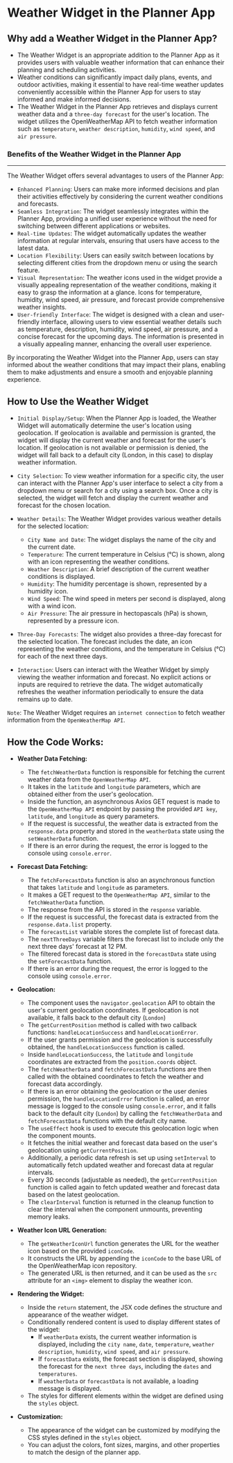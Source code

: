 # Weather Widget in the Planner App


## Why add a Weather Widget in the Planner App?

- The Weather Widget is an appropriate addition to the Planner App as it provides users with valuable weather information that can enhance their planning and scheduling activities.
- Weather conditions can significantly impact daily plans, events, and outdoor activities, making it essential to have real-time weather updates conveniently accessible within the Planner App for users to stay informed and make informed decisions.
- The Weather Widget in the Planner App retrieves and displays current weather data and a ``three-day forecast`` for the user's location. The widget utilizes the OpenWeatherMap API to fetch weather information such as `temperature`, `weather description`, `humidity`, `wind speed`, and `air pressure`.

### Benefits of the Weather Widget in the Planner App
--------------------------------------------------------
The Weather Widget offers several advantages to users of the Planner App:

- `Enhanced Planning`: Users can make more informed decisions and plan their activities effectively by considering the current weather conditions and forecasts.
- `Seamless Integration`: The widget seamlessly integrates within the Planner App, providing a unified user experience without the need for switching between different applications or websites.
- `Real-time Updates`: The widget automatically updates the weather information at regular intervals, ensuring that users have access to the latest data.
- `Location Flexibility`: Users can easily switch between locations by selecting different cities from the dropdown menu or using the search feature.
- `Visual Representation`: The weather icons used in the widget provide a visually appealing representation of the weather conditions, making it easy to grasp the information at a glance. Icons for temperature, humidity, wind speed, air pressure, and forecast provide comprehensive weather insights.
- `User-friendly Interface`: The widget is designed with a clean and user-friendly interface, allowing users to view essential weather details such as temperature, description, humidity, wind speed, air pressure, and a concise forecast for the upcoming days. The information is presented in a visually appealing manner, enhancing the overall user experience.

By incorporating the Weather Widget into the Planner App, users can stay informed about the weather conditions that may impact their plans, enabling them to make adjustments and ensure a smooth and enjoyable planning experience.

## How to Use the Weather Widget

- `Initial Display/Setup`: When the Planner App is loaded, the Weather Widget will automatically determine the user's location using geolocation. If geolocation is available and permission is granted, the widget will display the current weather and forecast for the user's location. If geolocation is not available or permission is denied, the widget will fall back to a default city (London, in this case) to display weather information.

- `City Selection`: To view weather information for a specific city, the user can interact with the Planner App's user interface to select a city from a dropdown menu or search for a city using a search box. Once a city is selected, the widget will fetch and display the current weather and forecast for the chosen location.

- `Weather Details`: The Weather Widget provides various weather details for the selected location:
   - `City Name and Date`: The widget displays the name of the city and the current date.
   - `Temperature`: The current temperature in Celsius (°C) is shown, along with an icon representing the weather conditions.
   - `Weather Description`: A brief description of the current weather conditions is displayed.
   - `Humidity`: The humidity percentage is shown, represented by a humidity icon.
   - `Wind Speed`: The wind speed in meters per second is displayed, along with a wind icon.
   - `Air Pressure`: The air pressure in hectopascals (hPa) is shown, represented by a pressure icon.

- `Three-Day Forecasts`: The widget also provides a three-day forecast for the selected location. The forecast includes the date, an icon representing the weather conditions, and the temperature in Celsius (°C) for each of the next three days.

- `Interaction`: Users can interact with the Weather Widget by simply viewing the weather information and forecast. No explicit actions or inputs are required to retrieve the data. The widget automatically refreshes the weather information periodically to ensure the data remains up to date.

```Note```: The Weather Widget requires an `internet connection` to fetch weather information from the `OpenWeatherMap API`.


## How the Code Works:

- **Weather Data Fetching:**
  - The `fetchWeatherData` function is responsible for fetching the current weather data from the ``OpenWeatherMap API``.
  - It takes in the `latitude` and `longitude` parameters, which are obtained either from the user's geolocation.
  - Inside the function, an asynchronous Axios GET request is made to the ``OpenWeatherMap API`` endpoint by passing the provided `API key`, `latitude`, and `longitude` as query parameters. 
  - If the request is successful, the weather data is extracted from the `response.data` property and stored in the `weatherData` state using the `setWeatherData` function.
  - If there is an error during the request, the error is logged to the console using `console.error`.

- **Forecast Data Fetching:**
  - The `fetchForecastData` function is also an asynchronous function that takes `latitude` and `longitude` as parameters.
  - It makes a GET request to the ``OpenWeatherMap API``, similar to the `fetchWeatherData` function.
  - The response from the API is stored in the `response` variable.
  - If the request is successful, the forecast data is extracted from the `response.data.list` property.
  - The `forecastList` variable stores the complete list of forecast data.
  - The `nextThreeDays` variable filters the forecast list to include only the next three days' forecast at 12 PM.
  - The filtered forecast data is stored in the `forecastData` state using the `setForecastData` function.
  - If there is an error during the request, the error is logged to the console using `console.error`.


- **Geolocation:**
  - The component uses the `navigator.geolocation` API to obtain the user's current geolocation coordinates. If geolocation is not available, it falls back to the default city (`London`)
  - The `getCurrentPosition` method is called with two callback functions: `handleLocationSuccess` and `handleLocationError`.
  - If the user grants permission and the geolocation is successfully obtained, the `handleLocationSuccess` function is called.
  - Inside `handleLocationSuccess`, the `latitude` and `longitude` coordinates are extracted from the `position.coords` object.
  - The `fetchWeatherData` and `fetchForecastData` functions are then called with the obtained coordinates to fetch the weather and forecast data accordingly.
  - If there is an error obtaining the geolocation or the user denies permission, the `handleLocationError` function is called, an error message is logged to the console using `console.error`, and it falls back to the default city (`London`) by calling the `fetchWeatherData` and `fetchForecastData` functions with the default city name.
  - The `useEffect` hook is used to execute this geolocation logic when the component mounts.
  - It fetches the initial weather and forecast data based on the user's geolocation using `getCurrentPosition`.
  - Additionally, a periodic data refresh is set up using `setInterval` to automatically fetch updated weather and forecast data at regular intervals.
  - Every 30 seconds (adjustable as needed), the `getCurrentPosition` function is called again to fetch updated weather and forecast data based on the latest geolocation.
  - The `clearInterval` function is returned in the cleanup function to clear the interval when the component unmounts, preventing memory leaks.

- **Weather Icon URL Generation:**
  - The `getWeatherIconUrl` function generates the URL for the weather icon based on the provided `iconCode`.
  - It constructs the URL by appending the `iconCode` to the base URL of the OpenWeatherMap icon repository.
  - The generated URL is then returned, and it can be used as the `src` attribute for an `<img>` element to display the weather icon.


- **Rendering the Widget:**
  - Inside the `return` statement, the JSX code defines the structure and appearance of the weather widget.
  - Conditionally rendered content is used to display different states of the widget:
    - If `weatherData` exists, the current weather information is displayed, including the `city name`, `date`, `temperature`, `weather description`, `humidity`, `wind speed`, and `air pressure`.
    - If `forecastData` exists, the forecast section is displayed, showing the forecast for the `next three days`, including the `dates` and `temperatures`.
    - If `weatherData` or `forecastData` is not available, a loading message is displayed.
  - The styles for different elements within the widget are defined using the `styles` object.
  
- **Customization:**
  - The appearance of the widget can be customized by modifying the CSS styles defined in the `styles` object.
  - You can adjust the colors, font sizes, margins, and other properties to match the design of the planner app.



